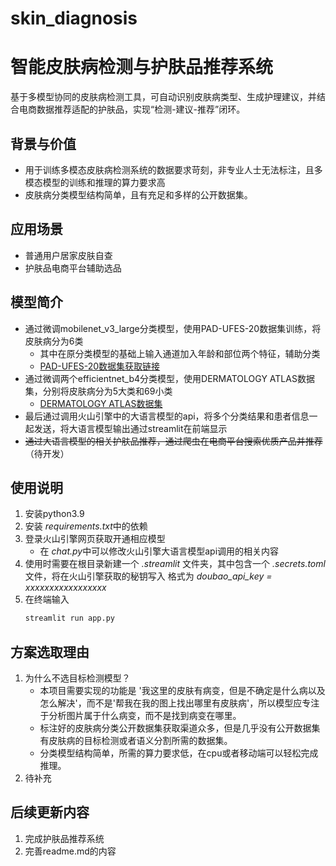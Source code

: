 # skin_diagnosis
# 智能皮肤病检测与护肤品推荐系统
基于多模型协同的皮肤病检测工具，可自动识别皮肤病类型、生成护理建议，并结合电商数据推荐适配的护肤品，实现“检测-建议-推荐”闭环。  

## 背景与价值
- 用于训练多模态皮肤病检测系统的数据要求苛刻，非专业人士无法标注，且多模态模型的训练和推理的算力要求高    
- 皮肤病分类模型结构简单，且有充足和多样的公开数据集。  


## 应用场景  
- 普通用户居家皮肤自查  
- 护肤品电商平台辅助选品  

## 模型简介  
- 通过微调mobilenet_v3_large分类模型，使用PAD-UFES-20数据集训练，将皮肤病分为6类  
  - 其中在原分类模型的基础上输入通道加入年龄和部位两个特征，辅助分类  
  - [PAD-UFES-20数据集获取链接](https://data.mendeley.com/datasets/zr7vgbcyr2/1)  
- 通过微调两个efficientnet_b4分类模型，使用DERMATOLOGY ATLAS数据集，分别将皮肤病分为5大类和69小类
  - [DERMATOLOGY ATLAS数据集](https://atlasdermatologico.com.br/browse.jsf)
- 最后通过调用火山引擎中的大语言模型的api，将多个分类结果和患者信息一起发送，将大语言模型输出通过streamlit在前端显示  
- ~~通过大语言模型的相关护肤品推荐，通过爬虫在电商平台搜索优质产品并推荐~~（待开发）

 


##  使用说明
1. 安装python3.9
2. 安装 *requirements.txt*中的依赖
3. 登录火山引擎网页获取开通相应模型
   - 在 *chat.py*中可以修改火山引擎大语言模型api调用的相关内容  
4. 使用时需要在根目录新建一个 *.streamlit* 文件夹，其中包含一个 *.secrets.toml* 文件，将在火山引擎获取的秘钥写入
   格式为 *doubao_api_key = xxxxxxxxxxxxxxxxx*
5. 在终端输入  
   ```python 
   streamlit run app.py


## 方案选取理由
1. 为什么不选目标检测模型？
   - 本项目需要实现的功能是 '我这里的皮肤有病变，但是不确定是什么病以及怎么解决'，而不是'帮我在我的图上找出哪里有皮肤病'，所以模型应专注于分析图片属于什么病变，而不是找到病变在哪里。
   - 标注好的皮肤病分类公开数据集获取渠道众多，但是几乎没有公开数据集有皮肤病的目标检测或者语义分割所需的数据集。
   - 分类模型结构简单，所需的算力要求低，在cpu或者移动端可以轻松完成推理。
2. 待补充

## 后续更新内容  
1. 完成护肤品推荐系统  
2. 完善readme.md的内容
   